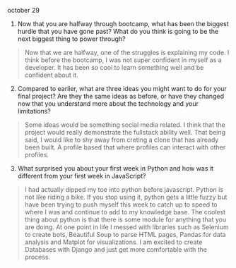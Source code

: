 october 29
1. Now that you are halfway through bootcamp, what has been the biggest hurdle that you have gone past? What do you think is going to be the next biggest thing to power through?
> Now that we are halfway, one of the struggles is explaining my code. I think before the bootcamp, I was not super confident in myself as a developer. It has been so cool to learn something well and be confident about it. 

2. Compared to earlier, what are three ideas you might want to do for your final project? Are they the same ideas as before, or have they changed now that you understand more about the technology and your limitations?
> Some ideas would be something social media related. I think that the project would really demonstrate the fullstack ability well. That being said, I would like to shy away from creting a clone that has already been built. A profile based that where profiles can interact with other profiles. 

3. What surprised you about your first week in Python and how was it different from your first week in JavaScript? 
> I had actually dipped my toe into python before javascript. Python is not like riding a bike. If you stop using it, python gets a little fuzzy but have been trying to push myself this week to catch up to speed to where I was and continue to add to my knowledge base. The coolest thing about python is that there is some module for anything that you are doing. At one point in life I messed with libraries such as Selenium to create bots, Beautiful Soup to parse HTML pages, Pandas for data analysis and Matplot for visualizations. I am excited to create Databases with Django and just get more comfortable with the process. 
